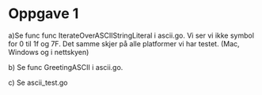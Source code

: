 # Oppgave 1
a)Se func func IterateOverASCIIStringLiteral i ascii.go.
Vi ser vi ikke symbol for 0 til 1f og 7F. Det samme skjer på alle
platformer vi har testet. (Mac, Windows og i nettskyen)

b) Se func GreetingASCII i ascii.go.

c) Se ascii_test.go

